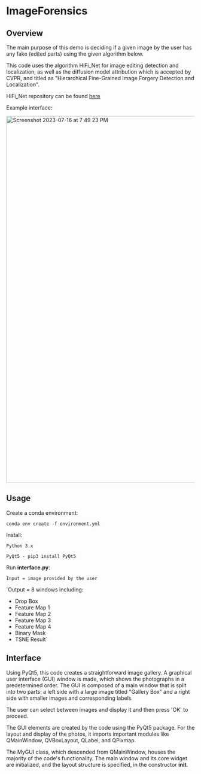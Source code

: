 # ImageForensics

## Overview
The main purpose of this demo is deciding if a given image by the user has any fake (edited parts) using the given algorithm below.

This code uses the algorithm HiFi_Net for image editing detection and localization, as well as the diffusion model attribution which is accepted by CVPR, and titled as "Hierarchical Fine-Grained Image Forgery Detection and Localization".

HiFi_Net repository can be found [here](https://github.com/CHELSEA234/HiFi_IFDL/tree/main)

Example interface:

<img width="980" alt="Screenshot 2023-07-16 at 7 49 23 PM" src="https://github.com/baranmanti/ImageForensics/assets/70177697/355dbd9d-3fef-40fb-a416-50541b7b9ff4">


## Usage 
Create a conda environment: 

`conda env create -f environment.yml`

Install:

`Python 3.x`

`PyQt5 - pip3 install PyQt5`

Run **interface.py**:

`Input = image provided by the user`

`Output = 8 windows including:
   * Drop Box
   * Feature Map 1
   * Feature Map 2
   * Feature Map 3
   * Feature Map 4
   * Binary Mask
   * TSNE Result`

## Interface
Using PyQt5, this code creates a straightforward image gallery. A graphical user interface (GUI) window is made, which shows the photographs in a predetermined order. The GUI is composed of a main window that is split into two parts: a left side with a large image titled "Gallery Box" and a right side with smaller images and corresponding labels.

The user can select between images and display it and then press 'OK' to proceed.

The GUI elements are created by the code using the PyQt5 package. For the layout and display of the photos, it imports important modules like QMainWindow, QVBoxLayout, QLabel, and QPixmap.

The MyGUI class, which descended from QMainWindow, houses the majority of the code's functionality. The main window and its core widget are initialized, and the layout structure is specified, in the constructor __init__.







